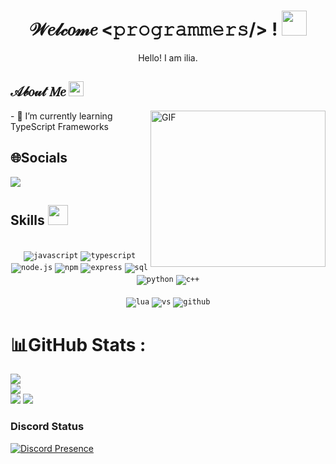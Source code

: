 <!--- Header --->   
<h1 align="center">
  𝒲𝑒𝓁𝒸𝑜𝓂𝑒 &lt;𝚙𝚛𝚘𝚐𝚛𝚊𝚖𝚖𝚎𝚛𝚜/&gt; !
  <a target="_blank">
    <img src="https://github.com/JayantGoel001/JayantGoel001/blob/master/GIF/Hi.gif" width="40px" />
  </a>
</h1>
      
<p align='center'>Hello! I am ilia.</p>


<!--- About You --->   
<h2> 𝒜𝒷𝑜𝓊𝓉 𝑀𝑒 <img src="https://github.com/JayantGoel001/JayantGoel001/blob/master/GIF/Earth.gif" width="24px" style="max-width:100%;"></h2>

<a target="_blank">
   <img align="right" height="250" width= "280px" alt="GIF" src="https://cdn.discordapp.com/attachments/997534295122001971/1039289698197188619/2882629854d56075fd86d61ddee25975.gif" />
</a>
- 🌱 I’m currently learning TypeScript Frameworks

<br/>

## 🌐Socials
 <p><a href="https://discord.gg/BFbDt6yNaj">
     <img src="https://img.shields.io/discord/803577880410980364?style=for-the-badge&logo=discord&labelColor=7289da&logoColor=white&color=2c2f33&label=Discord"/>
 </a></p>


      
<h2> Skills <img src = "https://media2.giphy.com/media/QssGEmpkyEOhBCb7e1/giphy.gif?cid=ecf05e47a0n3gi1bfqntqmob8g9aid1oyj2wr3ds3mg700bl&rid=giphy.gif" width = 32px> </h2>
<div align="center">
<br/>
  <code><img src="https://img.shields.io/badge/javascript-%23323330.svg?style=for-the-badge&logo=javascript&logoColor=%23F7DF1E" alt="javascript"></code>
  <code><img src="https://badges.frapsoft.com/typescript/code/typescript.png?v=101" alt="typescript"></code>
<br/>  
<code><img src="https://img.shields.io/badge/node.js-%2343853D.svg?style=for-the-badge&logo=node.js&logoColor=white" alt="node.js"></code>
<code><img src="https://img.shields.io/badge/NPM-%23000000.svg?style=for-the-badge&logo=npm&logoColor=white" alt="npm"></code>
<code><img src="https://img.shields.io/badge/express.js-%23404d59.svg?style=for-the-badge&logo=express&logoColor=%2361DAFB" alt="express"></code>
<code><img src="https://img.shields.io/badge/mysql-4479A1.svg?style=for-the-badge&logo=mysql&logoColor=white" alt="sql"></code>
<code><img src="https://img.shields.io/badge/python-3776AB.svg?style=for-the-badge&logo=python&logoColor=white" alt="python"></code>
<code><img src="https://img.shields.io/badge/C%2B%2B-00599C?style=for-the-badge&logo=c%2B%2B&logoColor=white" alt="c++"></code>
<br/>
<br/>
<code><img src="https://img.shields.io/badge/lua-2C2D72.svg?style=for-the-badge&logo=lua&logoColor=white" alt="lua"></code>
<code><img src="https://img.shields.io/badge/vscode-007ACC.svg?style=for-the-badge&logo=visualstudiocode&logoColor=white" alt="vs"></code>
<code><img src="https://img.shields.io/badge/github-%23121011.svg?style=for-the-badge&logo=github&logoColor=white" alt="github"></code>
</div>
  

# 📊GitHub Stats :
![](https://github-readme-stats.vercel.app/api?username=iamilia&theme=radical&hide_border=false&include_all_commits=false&count_private=true)<br/>
![](https://github-readme-streak-stats.herokuapp.com/?user=iamilia&theme=radical&hide_border=false)<br/>
![](https://github-readme-stats.vercel.app/api/top-langs/?username=iamilia&theme=radical&hide_border=false&include_all_commits=false&count_private=true&layout=compact)
  <img
    src="https://github-readme-stats.vercel.app/api/top-langs/?username=iamilia&layout=compact&theme=github_dark&hide_border=true"
  />
### Discord Status
[![Discord Presence](https://lanyard-profile-readme.vercel.app/api/572087106483257354)](https://discord.com/users/572087106483257354)
